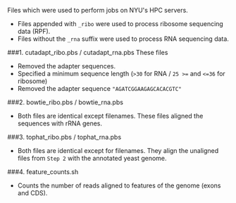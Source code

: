 Files which were used to perform jobs on NYU's HPC servers.

* Files appended with `_ribo` were used to process ribosome sequencing
data (RPF).
* Files without the `_rna` suffix were used to process RNA sequencing data.

###1. cutadapt_ribo.pbs / cutadapt_rna.pbs
These files
* Removed the adapter sequences.
* Specified a minimum sequence length (`>30` for RNA / `25 >=` and `<=36` for ribosome)
* Removed the adapter sequence `"AGATCGGAAGAGCACACGTC"`

###2. bowtie_ribo.pbs / bowtie_rna.pbs
* Both files are identical except filenames. These files aligned the sequences with rRNA
genes.

###3. tophat_ribo.pbs / tophat_rna.pbs

* Both files are identical except for filenames. They align the unaligned files from `Step 2`
with the annotated yeast genome.

###4. feature_counts.sh
* Counts the number of reads aligned to features of the genome (exons and CDS).